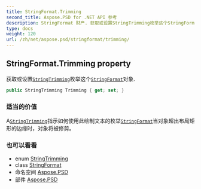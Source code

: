 ```yaml
---
title: StringFormat.Trimming
second_title: Aspose.PSD for .NET API 参考
description: StringFormat 财产. 获取或设置StringTrimming枚举这个StringFormat对象.
type: docs
weight: 120
url: /zh/net/aspose.psd/stringformat/trimming/
---
```

## StringFormat.Trimming property

获取或设置[`StringTrimming`](../../stringtrimming/)枚举这个[`StringFormat`](../)对象.

```csharp
public StringTrimming Trimming { get; set; }
```

### 适当的价值

A[`StringTrimming`](../../stringtrimming/)指示如何使用此绘制文本的枚举[`StringFormat`](../)当对象超出布局矩形的边缘时，对象将被修剪。

### 也可以看看

* enum [StringTrimming](../../stringtrimming/)
* class [StringFormat](../)
* 命名空间 [Aspose.PSD](../../stringformat/)
* 部件 [Aspose.PSD](../../../)


